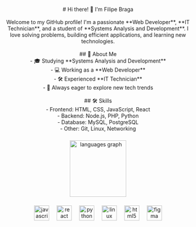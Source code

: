 <p align="center"># Hi there! 👋 I'm Filipe Braga<br><br>Welcome to my GitHub profile! I'm a passionate **Web Developer**, **IT Technician**, and a student of **Systems Analysis and Development**. I love solving problems, building efficient applications, and learning new technologies.<br><br>## 🔹 About Me<br>- 🎓 Studying **Systems Analysis and Development**  <br>- 💻 Working as a **Web Developer**  <br>- 🛠️ Experienced **IT Technician**  <br>- 🚀 Always eager to explore new tech trends  <br><br>## 🛠️ Skills<br>- Frontend: HTML, CSS, JavaScript, React  <br>- Backend: Node.js, PHP, Python  <br>- Database: MySQL, PostgreSQL  <br>- Other: Git, Linux, Networking</p>

###

<div align="center">
  <img src="https://github-readme-stats.vercel.app/api/top-langs?username=filipbraga&locale=en&hide_title=false&layout=compact&card_width=320&langs_count=5&theme=dracula&hide_border=false&order=2" height="150" alt="languages graph"  />
</div>

###

<div align="center">
  <img src="https://cdn.jsdelivr.net/gh/devicons/devicon/icons/javascript/javascript-original.svg" height="40" alt="javascript logo"  />
  <img width="12" />
  <img src="https://cdn.jsdelivr.net/gh/devicons/devicon/icons/react/react-original.svg" height="40" alt="react logo"  />
  <img width="12" />
  <img src="https://cdn.jsdelivr.net/gh/devicons/devicon/icons/python/python-original.svg" height="40" alt="python logo"  />
  <img width="12" />
  <img src="https://cdn.jsdelivr.net/gh/devicons/devicon/icons/linux/linux-original.svg" height="40" alt="linux logo"  />
  <img width="12" />
  <img src="https://cdn.jsdelivr.net/gh/devicons/devicon/icons/html5/html5-original.svg" height="40" alt="html5 logo"  />
  <img width="12" />
  <img src="https://cdn.jsdelivr.net/gh/devicons/devicon/icons/figma/figma-original.svg" height="40" alt="figma logo"  />
</div>

###
